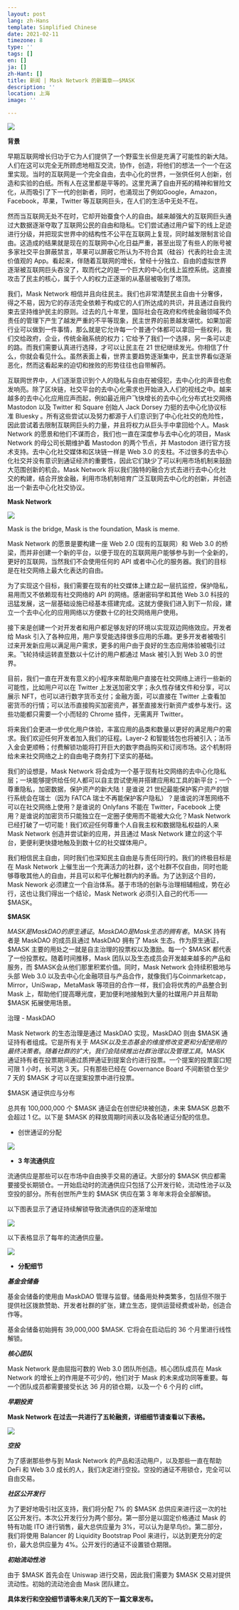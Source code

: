 ```yaml
---
layout: post
lang: zh-Hans
template: Simplified Chinese
date: 2021-02-11
timezone: 8
type: ''
tags: []
en: []
ja: []
zh-Hant: []
title: 新闻 | Mask Network 的新篇章——$MASK
description: ''
location: 上海
image: ''

---
```

![](https://assets.matters.news/embed/08cd3534-53e4-4e09-a614-7ba5bcedde2d.png)

**背景**

早期互联网增长归功于它为人们提供了一个野蛮生长但是充满了可能性的新大陆。人们在这可以完全无所顾虑地相互交流，协作，创造，将他们的想法一个一个在这里实现。当时的互联网是一个完全自由，去中心化的世界，一张供任何人创新，创造和实验的白纸。所有人在这里都是平等的。这里充满了自由开拓的精神和冒险文化，从而吸引了下一代的创新者，同时，也涌现出了例如Google，Amazon，Facebook，苹果，Twitter 等互联网巨头，在人们的生活中无处不在。

然而当互联网无处不在时，它却开始蚕食个人的自由。越来越强大的互联网巨头通过大数据逐渐夺取了互联网公民的自由和隐私。它们尝试通过用户留下的线上足迹进行分级，并把现实世界中的结构性不公平在互联网上复现，同时越发限制言论自由。这造成的结果就是现在的互联网中心化日益严重，甚至出现了有些人的账号被多家社交平台屏蔽禁言，苹果可以屏蔽它所认为不符合其（硅谷）代表的社会主流价值观的 App。看起来，伴随着互联网的增长，曾经十分独立、自由的虚拟世界逐渐被互联网巨头吞没了，取而代之的是一个巨大的中心化线上监控系统。这直接攻击了民主的核心，属于个人的权力正逐渐的从基层被吸到了塔顶。

我们，Mask Network 相信并且向往民主。我们也非常清楚民主自由十分奢侈，得之不易，因为它的存活完全依赖于构成它的人们所达成的共识，并且通过自我约束去坚持维护民主的原则。过去的几十年里，国际社会在政府和传统金融领域不负责任的管理下产生了越发严重的不平等现象，民主世界的前景越发堪忧。如果加密行业可以做到一件事情，那么就是它允许每一个普通个体都可以拿回一些权利，我们交给政府，企业，传统金融系统的权力；它给予了我们一个选择，另一条可以走的路。而我们需要认真进行选择，才可以让民主在 21 世纪继续发光。你相信了什么，你就会看见什么。虽然表面上看，世界主要趋势逐渐集中，民主世界看似逐渐恶化，然而这看起来的迫切和挫败的形势往往也自带解药。

互联网世界中，人们逐渐意识到个人的隐私与自由在被侵犯，去中心化的声音也愈发响亮。除了区块链，社交平台的去中心化需求也开始进入人们的视线之中。越来越多的去中心化应用应声而起，例如最近用户飞快增长的去中心化分布式社交网络 Mastodon 以及 Twitter 和 Square 创始人 Jack Dorsey 力挺的去中心化协议标准 Bluesky 。所有这些尝试以及努力都源于人们意识到了中心化社交的危险性，因此尝试着去限制互联网巨头的力量，并且将权力从巨头手中拿回给个人。Mask Network 的愿景和他们不谋而合，我们也一直在深度参与去中心化的项目，Mask Network 的母公司长期维护着 Mastodon 的两个节点，并 Mastodon 进行官方技术支持。去中心化社交媒体和区块链一样是 Web 3.0 的支柱。不过很多的去中心化社交并没有意识到通证经济的重要性，因此它们缺少了可以利用市场机制来鼓励大范围创新的机会。Mask Network 将以我们独特的融合方式去进行去中心化社交的构建，结合开放金融，利用市场机制培育广泛互联网去中心化的创新，并创造出一个新去中心化社交协议。

**Mask Network**

![](https://assets.matters.news/embed/ff785226-95dd-4944-8c43-66dad18d67b9.png)

Mask is the bridge, Mask is the foundation, Mask is meme.

Mask Network 的愿景是要构建一座 Web 2.0 (现有的互联网）和 Web 3.0 的桥梁，而并非创建一个新的平台，以便于现在的互联网用户能够参与到一个全新的，更好的互联网，当然我们不会使用任何的 API 或者中心化的服务器。我们的目标是在社交网络上最大化表达的自由。

为了实现这个目标，我们需要在现有的社交媒体上建立起一层抗监控，保护隐私，易用而又不依赖现有社交网络的 API 的网络。感谢密码学和其他 Web 3.0 科技的迅猛发展，这一层基础设施已经基本搭建完成。这就方便我们进入到下一阶段，建立一个去中心化的应用网络以方便数十亿的社交网络用户使用。

接下来是创建一个对开发者和用户都足够友好的环境以实现双边网络效应。开发者给 Mask 引入了各种应用，用户享受能选择很多应用的乐趣。更多开发者被吸引过来开发新应用以满足用户需求，更多的用户由于良好的生态应用体验被吸引过来。飞轮持续运转直至数以十亿计的用户都通过 Mask 被引入到 Web 3.0 的世界。

目前，我们一直在开发有意义的小程序来帮助用户直接在社交网络上进行一些新的可能性，比如用户可以在 Twitter 上发送加密文字；永久性存储文件和分享，可以展示 NFT，也可以进行数字货币支付；金融方面，可以直接在 Twitter 上查看加密货币的行情；可以法币直接购买加密资产，甚至直接发行新资产或参与发行。这些功能都只需要一个小而轻的 Chrome 插件，无需离开 Twitter。

将来我们会更进一步优化用户体验，丰富应用的品类和数量以更好的满足用户的需求。我们欢迎任何开发者加入我们的征程。Layer-2 和智能钱包也将被引入；法币入金会更顺畅；付费解锁功能将打开巨大的数字商品购买和订阅市场。这个机制将给未来社交网络之上的自由电子商务打下坚实的基础。

我们的设想是，Mask Network 将会成为一个基于现有社交网络的去中心化隐私层；一块能够提供给任何人都可以自主尝试使用并搭建应用和工具的新平台；一个尊重隐私，加密数据，保护资产的新大陆！是谁说 21 世纪最能保护客户资产的银行系统会在瑞士（因为 FATCA 瑞士不再能保护客户隐私）？是谁说的洋葱网络不可以在社交网络上使用？是谁说的 Onlyfans 不能在 Twitter，Facebook 上使用？是谁说的加密货币只能独立在一定圈子使用而不能被大众化？Mask Network 已经打破了一切可能！我们欢迎任何尊重个人自我主权和数据隐私权益的人来 Mask Network 创造并尝试新的应用，并且通过 Mask Network 建立的这个平台，更便利更快捷地触及到数十亿的社交媒体用户。

我们相信民主自由，同时我们也深知民主自由是与责任同行的。我们的终极目标是在 Mask Network 上催生出一个充满活力的社群，这个社群不仅自由，同时也能够尊敬其他人的自由，并且可以和平化解社群内的矛盾。为了达到这个目的，Mask Nework 必须建立一个自治体系。基于市场的创新与治理相辅相成，势在必行，这也让我们得出一个结论，Mask Network 必须引入自己的代币——$MASK。

**$MASK**

$MASK 是 MaskDAO 的原生通证。MaskDAO 是 Mask 生态的拥有者。$MASK 持有者是 MaskDAO 的成员且通过 MaskDAO 拥有了 Mask 生态。作为原生通证，$MASK 主要的用处之一就是自主治理的投票权以及激励。每一个 $MASK 都代表了一份投票权。随着时间推移，Mask 团队以及生态成员会开发越来越多的产品和服务，而 $MASK会从他们那里积累价值。同时，Mask Network 会持续积极地与头部 Web 3.0 以及去中心化金融项目与产品合作，就像我们与Coinmarketcap，Mirror，UniSwap，MetaMask 等项目的合作一样，我们会将优秀的产品整合到 Mask 上，帮助他们提高曝光度，更加便利地接触到大量的社媒用户并且帮助 $MASK 拓展使用场景。

治理 - MaskDAO

Mask Network 的生态治理是通过 MaskDAO 实现，MaskDAO 则由 $MASK 通证持有者组成。它是所有关于 $MASK 以及生态基金的维度修改变更和分配使用的最终决策者。随着社群的扩大，我们会陆续推出社群治理以及管理工具。$MASK 通证持有者在投票期间通过质押通证到提案合约进行投票。一个提案的投票窗口短可限 1 小时，长可达 3 天。只有那些已经在 Governance Board 不间断锁仓至少 7 天的 $MASK 才可以在提案投票中进行投票。

$MASK 通证供应与分布

总共有 100,000,000 个 $MASK 通证会在创世纪块被创造，未来 $MASK 总数不会超过 1 亿。以下是 $MASK 的释放周期时间表以及各轮通证分配的信息。

* 创世通证的分配

![](https://assets.matters.news/embed/7dc9ccf2-30c8-4454-b122-2081fccde6a8.png)

* **3 年流通供应**

流通供应是那些可以在市场中自由换手交易的通证。大部分的 $MASK 供应都需要接受长期锁仓。一开始启动时的流通供应只包括了公开发行轮，流动性池子以及空投的部分。所有创世所产生的 $MASK 供应在第 3 年年末将会全部解锁。

以下图表显示了通证持续解锁导致流通供应的逐渐增加

![](https://assets.matters.news/embed/c55e49ec-fa03-41e0-aa5d-16c1397dd2c9.png)

以下表格显示了每年的流通供应量。

![](https://assets.matters.news/embed/173ab8b6-225a-446a-a0ea-3a83e9eb3d06.png)

* **分配细节**

**_基金会储备_**

基金会储备的使用由 MaskDAO 管理与监督。储备用处种类繁多，包括但不限于提供社区拨款赞助、开发者社群的扩张，建立生态，提供运营经费或补助，创造合作等。

基金会储备初始拥有 39,000,000 $MASK. 它将会在启动后的 36 个月里进行线性解锁。

**_核心团队_**

Mask Network 是由屈指可数的 Web 3.0 团队所创造。核心团队成员在 Mask Network 的增长上的作用是不可少的，他们对于 Mask 的未来成功同等重要。每一个团队成员都需要接受长达 36 月的锁仓期，以及一个 6 个月的 cliff。

**_早期投资_**

**Mask Network 在过去一共进行了五轮融资，详细细节请查看以下表格。**

![](https://assets.matters.news/embed/8f72ac4e-7e55-47b0-a27b-c891d6eb2eff.png)

**_空投_**

为了感谢那些参与到 Mask Network 的产品和活动用户，以及那些一直在帮助 DeFi 和 Web 3.0 成长的人，我们决定进行空投。空投的通证不用锁仓，完全可以自由交易。

**_社区公开发行_**

为了更好地吸引社区支持，我们将分配 7% 的 $MASK 总供应来进行这一次的社区公开发行。本次公开发行分为两个部分。第一部分是以固定价格通过 Mask 的特有功能 ITO 进行销售，最大总供应量为 3%，可以认为是早鸟价。第二部分，我们将使用 Balancer 的 Liquidity Bootstrap Pool 来进行，以达到更充分的定价，最大总供应量为 4%。公开发行的通证不设置锁仓期限。

**_初始流动性池_**

由于 $MASK 首先会在 Uniswap 进行交易，因此我们需要为 $MASK 交易对提供流动性。初始的流动池会由 Mask 团队建立。

**具体发行和空投细节请等未来几天的下一篇文章发布。**